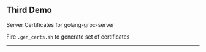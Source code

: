 Third Demo
--
Server Certificates for golang-grpc-server

Fire `.gen_certs.sh` to generate set of certificates

---
